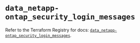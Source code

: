 # `data_netapp-ontap_security_login_messages`

Refer to the Terraform Registry for docs: [`data_netapp-ontap_security_login_messages`](https://registry.terraform.io/providers/netapp/netapp-ontap/2.3.0/docs/data-sources/security_login_messages).
